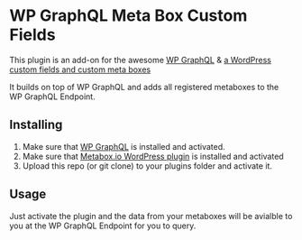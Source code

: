 WP GraphQL Meta Box Custom Fields
===============

This plugin is an add-on for the awesome [WP GraphQL][wp-graphql] & [a WordPress custom fields and custom meta boxes][metabox.io]

It builds on top of WP GraphQL and adds all registered metaboxes to the WP GraphQL Endpoint.

## Installing

1. Make sure that [WP GraphQL][wp-graphql] is installed and activated.
2. Make sure that [Metabox.io WordPress plugin][metabox.io] is installed and activated 
3. Upload this repo (or git clone) to your plugins folder and activate it.

## Usage

Just activate the plugin and the data from your metaboxes will be avialble to you at the WP GraphQL Endpoint for you to query.

[wp-graphql]: https://github.com/wp-graphql/wp-graphql
[metabox.io]: https://metabox.io